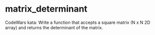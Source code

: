 # matrix_determinant
CodeWars kata: Write a function that accepts a square matrix (N x N 2D array) and returns the determinant of the matrix.
